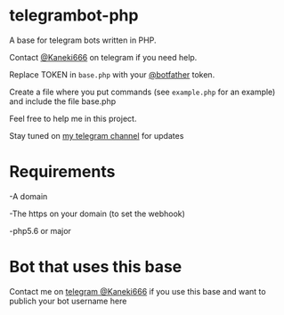 # telegrambot-php
A base for telegram bots written in PHP.

Contact [@Kaneki666](https://www.t.me/Kaneki666) on telegram if you need help.

Replace TOKEN in `base.php` with your [@botfather](https://www.t.me/botfather) token.

Create a file where you put commands (see `example.php` for an example) and include the file base.php

Feel free to help me in this project.

Stay tuned on [my telegram channel](https://www.t.me/SavinoChannel) for updates

# Requirements
-A domain

-The https on your domain (to set the webhook)

-php5.6 or major

# Bot that uses this base
Contact me on [telegram @Kaneki666](https://www.t.me/Kaneki666) if you use this base and want to publich your bot username here
